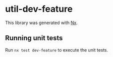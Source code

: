 # util-dev-feature

This library was generated with [Nx](https://nx.dev).

## Running unit tests

Run `nx test dev-feature` to execute the unit tests.
